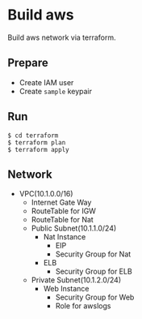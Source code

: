 # Build aws

Build aws network via terraform.

## Prepare

- Create IAM user
- Create `sample` keypair

## Run

```
$ cd terraform
$ terraform plan
$ terraform apply
```

## Network

- VPC(10.1.0.0/16)
  - Internet Gate Way
  - RouteTable for IGW
  - RouteTable for Nat
  - Public Subnet(10.1.1.0/24)
    - Nat Instance
      - EIP
	  - Security Group for Nat
    - ELB
      - Security Group for ELB
  - Private Subnet(10.1.2.0/24)
    - Web Instance
      - Security Group for Web
      - Role for awslogs
